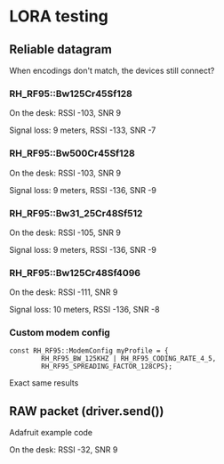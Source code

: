 # LORA testing
## Reliable datagram

When encodings don't match, the devices still connect?

### RH_RF95::Bw125Cr45Sf128
On the desk: RSSI -103, SNR 9

Signal loss: 9 meters, RSSI -133, SNR -7

### RH_RF95::Bw500Cr45Sf128
On the desk: RSSI -103, SNR 9

Signal loss: 9 meters, RSSI -136, SNR -9

### RH_RF95::Bw31_25Cr48Sf512
On the desk: RSSI -105, SNR 9

Signal loss: 9 meters, RSSI -136, SNR -9

### RH_RF95::Bw125Cr48Sf4096
On the desk: RSSI -111, SNR 9

Signal loss: 10 meters, RSSI -136, SNR -8

### Custom modem config
```
const RH_RF95::ModemConfig myProfile = {
        RH_RF95_BW_125KHZ | RH_RF95_CODING_RATE_4_5,
        RH_RF95_SPREADING_FACTOR_128CPS};
```
Exact same results

## RAW packet (driver.send())
Adafruit example code

On the desk: RSSI -32, SNR 9
